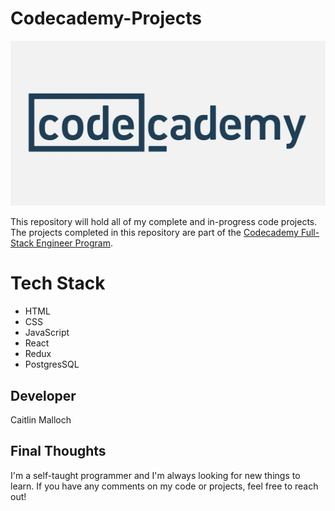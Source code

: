 # Codecademy-Projects

![Codecademy](./Images/codecademy-logo.jpg)

This repository will hold all of my complete and in-progress code projects.
The projects completed in this repository are part of the [Codecademy Full-Stack Engineer Program](https://www.codecademy.com/career-journey/full-stack-engineer).

# Tech Stack

- HTML
- CSS
- JavaScript
- React
- Redux
- PostgresSQL

## Developer

Caitlin Malloch

## Final Thoughts

I'm a self-taught programmer and I'm always looking for new things to learn. If you have any comments on my code or projects,
feel free to reach out!

